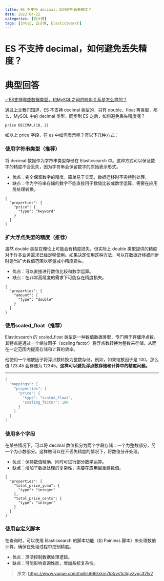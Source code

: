 ```yaml
---
title: ES 不支持 decimal，如何避免丢失精度？
date: 2022-04-22
categories: [云计算]
tags: [分布式, 云计算, ElasticSearch]
---
```

# ES 不支持 decimal，如何避免丢失精度？

# 典型回答


[✅ES支持哪些数据类型，和MySQL之间的映射关系是怎么样的？](https://www.yuque.com/hollis666/xkm7k3/neoehwlpx3yeeg7m)



通过上文我们知道，ES 不支持 decimal 类型的，只有 double、float 等类型，那么，MySQL 中的 decimal 类型，同步到 ES 之后，如何避免丢失精度呢？



```plain
price DECIMAL(10, 2)
```



如以上 price 字段，在 es 中如何表示呢？有以下几种方式：

### 使用字符串类型（推荐）
将 decimal 数据作为字符串类型存储在 Elasticsearch 中。这种方式可以保证数字的精度不会丢失，因为字符串会保留数字的原始表示形式。

+ 优点：完全保留数字的精度。简单易于实现，数据迁移时不需特别处理。
+ 缺点：作为字符串存储的数字不能直接用于数值比较或数学运算，需要在应用层处理转换。



```plain
{
  "properties": {
    "price": {
      "type": "keyword"
    }
  }
}
```

### 扩大浮点类型的精度（推荐）
虽然 double 类型在理论上可能会有精度损失，但实际上 double 类型提供的精度对于许多业务需求已经足够使用。如果决定使用这种方法，可以在数据迁移或同步时适当扩大数值范围以尽量减小精度损失。

+ 优点：可以直接进行数值比较和数学运算。
+ 缺点：在非常高精度的需求下可能存在精度损失。



```plain
{
  "properties": {
    "amount": {
      "type": "double"
    }
  }
}
```



### 使用scaled_float（推荐）


Elasticsearch 的 scaled_float 类型是一种数值数据类型，专门用于存储浮点数。其特点是通过一个缩放因子（scaling factor）将浮点数转换为整数来存储，从而在一定范围内提高存储和计算的效率。



他使用一个缩放因子将浮点数转换为整数存储。例如，如果缩放因子是 100，那么值 123.45 会存储为 12345。**这样可以避免浮点数存储和计算中的精度问题。**

****

```java
{
  "mappings": {
    "properties": {
      "price": {
        "type": "scaled_float",
        "scaling_factor": 100
      }
    }
  }
}

```



### 使用多个字段
在某些情况下，可以将 decimal 数值拆分为两个字段存储：一个为整数部分，另一个为小数部分。这样做可以在不丢失精度的情况下，将数值分开处理。

+ 优点：保持数值精确，同时可进行部分数学运算。
+ 缺点：增加了数据处理的复杂性，需要在应用层重建数值。



```plain
{
  "properties": {
    "total_price_yuan": {
      "type": "integer"
    },
    "total_price_cents": {
      "type": "integer"
    }
  }
}
```

### 使用自定义脚本
在查询时，可以使用 Elasticsearch 的脚本功能（如 Painless 脚本）来处理数值计算，确保在处理过程中控制精度。

+ 优点：灵活控制数据处理逻辑。
+ 缺点：可能影响查询性能，增加系统复杂性。







> 原文: <https://www.yuque.com/hollis666/xkm7k3/ys1c3qvzygc32lv2>